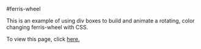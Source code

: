 #ferris-wheel

This is an example of using div boxes to build and animate a rotating, color changing ferris-wheel with CSS.

To view this page, click <a href=https://claudebaxter.github.io/free-code-camp-progress/ferris-wheel/index.html title="Ferris Wheel"> here.</a>